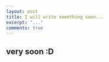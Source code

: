 ```yaml
---
layout: post
title: I will write something soon...
excerpt: "..."
comments: true
---
```

## very soon :D